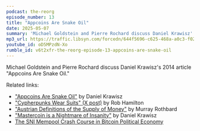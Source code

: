 ```yaml
---
podcast: the-reorg
episode_number: 13
title: "Appcoins Are Snake Oil"
date: 2025-05-07
summary: 'Michael Goldstein and Pierre Rochard discuss Daniel Krawisz''s 2014 article "Appcoins Are Snake Oil"'
mp3_url: https://traffic.libsyn.com/forcedn/644f5696-c625-468a-a0c3-f02493f7b768/thereorg-ep013-appcoins-are-snake-oil.mp3
youtube_id: oD5MPzdN-Xo
rumble_id: v6t2xfr-the-reorg-episode-13-appcoins-are-snake-oil
---
```


Michael Goldstein and Pierre Rochard discuss Daniel Krawisz's 2014 article "Appcoins Are Snake Oil."

Related links:

- ["Appcoins Are Snake Oil"](/mempool/appcoins-are-snake-oil/) by Daniel Krawisz
- ["Cypherpunks Wear Suits" (X post)](https://x.com/Rob1Ham/status/1899911765426868430) by Rob Hamilton
- ["Austrian Definitions of the Supply of Money"](https://mises.org/articles-interest/austrian-definitions-supply-money) by Murray Rothbard
- ["Mastercoin is a Nightmare of Insanity"](/mempool/mastercoin-is-a-nightmare-of-insanity/) by Daniel Krawisz
- [The SNI Mempool Crash Course in Bitcoin Political Economy](/crash-course/)
